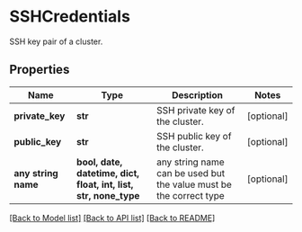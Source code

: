# SSHCredentials

SSH key pair of a cluster.

## Properties
Name | Type | Description | Notes
------------ | ------------- | ------------- | -------------
**private_key** | **str** | SSH private key of the cluster. | [optional] 
**public_key** | **str** | SSH public key of the cluster. | [optional] 
**any string name** | **bool, date, datetime, dict, float, int, list, str, none_type** | any string name can be used but the value must be the correct type | [optional]

[[Back to Model list]](../README.md#documentation-for-models) [[Back to API list]](../README.md#documentation-for-api-endpoints) [[Back to README]](../README.md)


